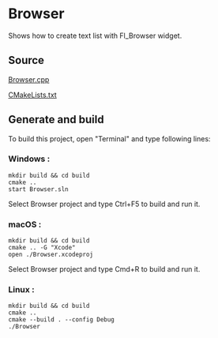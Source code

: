 # Browser

Shows how to create text list with Fl_Browser widget.

## Source

[Browser.cpp](Browser.cpp)

[CMakeLists.txt](CMakeLists.txt)

## Generate and build

To build this project, open "Terminal" and type following lines:

### Windows :

``` shell
mkdir build && cd build
cmake .. 
start Browser.sln
```

Select Browser project and type Ctrl+F5 to build and run it.

### macOS :

``` shell
mkdir build && cd build
cmake .. -G "Xcode"
open ./Browser.xcodeproj
```

Select Browser project and type Cmd+R to build and run it.

### Linux :

``` shell
mkdir build && cd build
cmake .. 
cmake --build . --config Debug
./Browser
```
